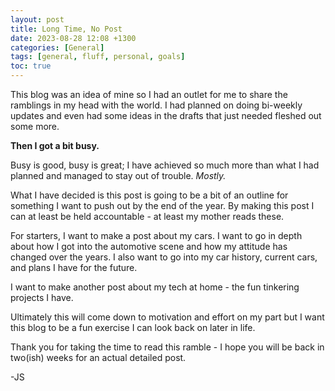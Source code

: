 ```yaml
---
layout: post
title: Long Time, No Post
date: 2023-08-28 12:08 +1300
categories: [General]
tags: [general, fluff, personal, goals]
toc: true
---
```


This blog was an idea of mine so I had an outlet for me to share the ramblings in my head with the world. I had planned on doing bi-weekly updates and even had some ideas in the drafts that just needed fleshed out some more. 

**Then I got a bit busy.**

Busy is good, busy is great; I have achieved so much more than what I had planned and managed to stay out of trouble. *Mostly.*

What I have decided is this post is going to be a bit of an outline for something I want to push out by the end of the year. By making this post I can at least be held accountable - at least my mother reads these.

For starters, I want to make a post about my cars. I want to go in depth about how I got into the automotive scene and how my attitude has changed over the years. I also want to go into my car history, current cars, and plans I have for the future.

I want to make another post about my tech at home - the fun tinkering projects I have.

Ultimately this will come down to motivation and effort on my part but I want this blog to be a fun exercise I can look back on later in life.

Thank you for taking the time to read this ramble - I hope you will be back in two(ish) weeks for an actual detailed post.

\-JS